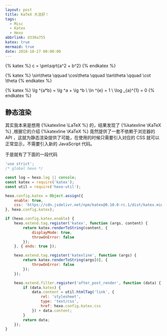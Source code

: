```yaml
---
layout: post
title: KaTeX 大法好！
tags:
  - Misc
  - Katex
  - Hexo
abbrlink: d330a755
katex: true
mermaid: true
date: 2018-10-27 00:00:00
---
```


{% katex %}
c = \pm\sqrt{a^2 + b^2}
{% endkatex %}

{% katex %}
\sin\theta \qquad \cos\theta \qquad \tan\theta \qquad \cot \theta
{% endkatex %}

{% katex %}
\lg ^{a*b} = \lg ^a + \lg ^b
\\
\ln ^{e} = 1
\\
\log _{a}^{1} = 0
{% endkatex %}

## 静态渲染

其实我本来是想用 {%katexline \LaTeX %} 的，结果发现了 {%katexline \KaTeX %} ,根据它的介绍 {%katexline \KaTeX %} 竟然提供了一套不依赖于浏览器的 API ，这就为静态渲染提供了可能，在使用的时候只需要引入对应的 CSS 就可以正常显示，不需要引入新的 JavaScript 代码。

于是就有了下面的一段代码


```javascript
'use strict';
/* global hexo */

const log = hexo.log || console;
const katex = require('katex');
const util = require('hexo-util');

hexo.config.katex = Object.assign({
    enable: true,
    css: 'https://cdn.jsdelivr.net/npm/katex@0.10.0-rc.1/dist/katex.min.css'
}, hexo.config.katex);

if (hexo.config.katex.enable) {
    hexo.extend.tag.register('katex', function (args, content) {
        return katex.renderToString(content, {
            displayMode: true,
            throwOnError: false
        });
    }, { ends: true });

    hexo.extend.tag.register('katexline', function (args) {
        return katex.renderToString(args[0], {
            throwOnError: false
        });
    });

    hexo.extend.filter.register('after_post_render', function (data) {
        if (data.katex) {
            data.content = util.htmlTag('link', {
                rel: 'stylesheet',
                type: 'text/css',
                href: hexo.config.katex.css
            }) + data.content;
        }
        return data;
    });
}
```